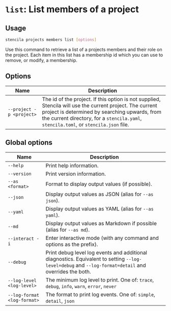<!-- Generated from doc comments in Rust. Do not edit. -->

# `list`: List members of a project

## Usage

```sh
stencila projects members list [options]
```

Use this command to retrieve a list of a projects members and their role on the project. Each item in this list has a membership id which you can use to remove, or modify, a membership.



## Options

| Name | Description |
| --- | --- |
| `--project -p <project>` | The id of the project. If this option is not supplied, Stencila will use the current project. The current project is determined by searching upwards, from the current directory, for a `stencila.yaml`, `stencila.toml`, or `stencila.json` file. |

## Global options

| Name | Description |
| --- | --- |
| `--help` | Print help information. |
| `--version` | Print version information. |
| `--as <format>` | Format to display output values (if possible). |
| `--json` | Display output values as JSON (alias for `--as json`). |
| `--yaml` | Display output values as YAML (alias for `--as yaml`). |
| `--md` | Display output values as Markdown if possible (alias for `--as md`). |
| `--interact -i` | Enter interactive mode (with any command and options as the prefix). |
| `--debug` | Print debug level log events and additional diagnostics. Equivalent to setting `--log-level=debug` and `--log-format=detail` and overrides the both. |
| `--log-level <log-level>` | The minimum log level to print. One of: `trace`, `debug`, `info`, `warn`, `error`, `never` |
| `--log-format <log-format>` | The format to print log events. One of: `simple`, `detail`, `json` |
